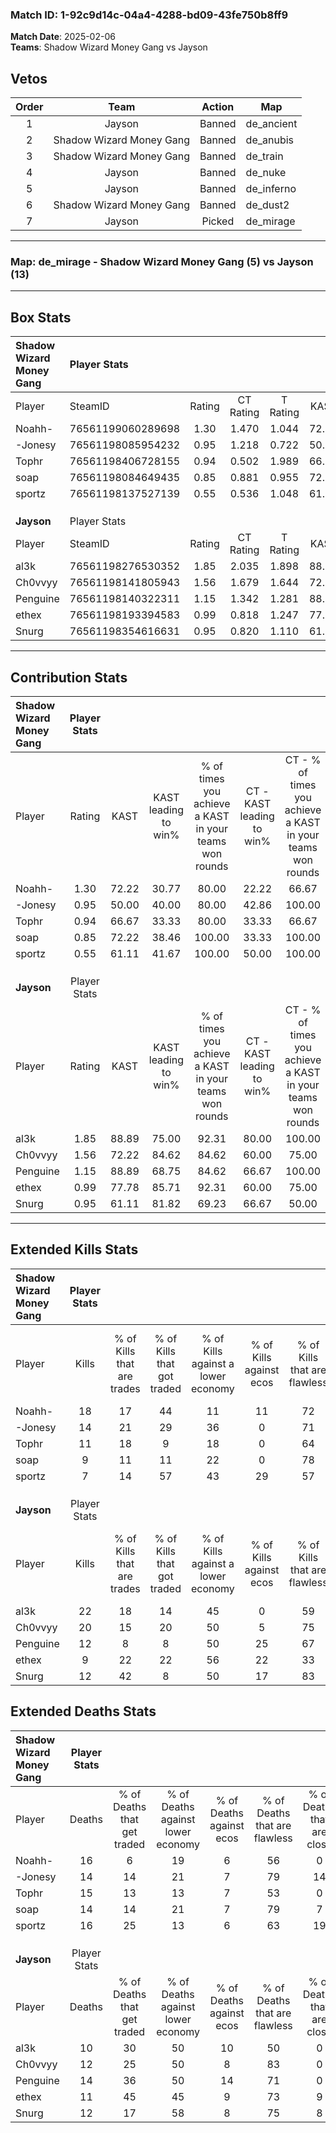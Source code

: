 ### Match ID: 1-92c9d14c-04a4-4288-bd09-43fe750b8ff9  
**Match Date**: 2025-02-06  
**Teams**: Shadow Wizard Money Gang vs Jayson  

## Vetos  

| Order | Team | Action | Map |
| :---: | :--: | :----: | --- |
| 1 | Jayson | Banned | de_ancient |
| 2 | Shadow Wizard Money Gang | Banned | de_anubis |
| 3 | Shadow Wizard Money Gang | Banned | de_train |
| 4 | Jayson | Banned | de_nuke |
| 5 | Jayson | Banned | de_inferno |
| 6 | Shadow Wizard Money Gang | Banned | de_dust2 |
| 7 | Jayson | Picked | de_mirage |

---  

### **Map**: de_mirage - Shadow Wizard Money Gang (5) vs Jayson (13)  
---  

## Box Stats  

| **Shadow Wizard Money Gang** | Player Stats      |        |           |          |       |       |       |         |        |      |     |
| :- | :- | :-: | :-: | :-: | :-: | :-: | :-: | :-: | :-: | :-: | :-: |
| Player                       | SteamID           | Rating | CT Rating | T Rating | KAST  |  ADR  | Kills | Assists | Deaths | K/D  | HS% |
| Noahh-                       | 76561199060289698 |  1.30  |   1.470   |  1.044   | 72.22 | 96.3  |  18   |    2    |   16   | 1.13 | 55  |
| -Jonesy                      | 76561198085954232 |  0.95  |   1.218   |  0.722   | 50.00 | 76.9  |  14   |    4    |   14   | 1.00 | 50  |
| Tophr                        | 76561198406728155 |  0.94  |   0.502   |  1.989   | 66.67 | 86.2  |  11   |    5    |   15   | 0.73 | 63  |
| soap                         | 76561198084649435 |  0.85  |   0.881   |  0.955   | 72.22 | 66.4  |   9   |    5    |   14   | 0.64 | 55  |
| sportz                       | 76561198137527139 |  0.55  |   0.536   |  1.048   | 61.11 | 48.6  |   7   |    4    |   16   | 0.44 | 42  |
|                              |                   |        |           |          |       |       |       |         |        |      |     |
|                              |                   |        |           |          |       |       |       |         |        |      |     |
|                              |                   |        |           |          |       |       |       |         |        |      |     |
| **Jayson**                   | Player Stats      |        |           |          |       |       |       |         |        |      |     |
| Player                       | SteamID           | Rating | CT Rating | T Rating | KAST  |  ADR  | Kills | Assists | Deaths | K/D  | HS% |
| al3k                         | 76561198276530352 |  1.85  |   2.035   |  1.898   | 88.89 | 114.8 |  22   |    3    |   10   | 2.20 | 40  |
| Ch0vvyy                      | 76561198141805943 |  1.56  |   1.679   |  1.644   | 72.22 | 111.9 |  20   |    2    |   12   | 1.67 | 80  |
| Penguine                     | 76561198140322311 |  1.15  |   1.342   |  1.281   | 88.89 | 81.7  |  12   |    3    |   14   | 0.86 | 66  |
| ethex                        | 76561198193394583 |  0.99  |   0.818   |  1.247   | 77.78 | 66.1  |   9   |    7    |   11   | 0.82 | 44  |
| Snurg                        | 76561198354616631 |  0.95  |   0.820   |  1.110   | 61.11 | 67.1  |  12   |    2    |   12   | 1.00 | 58  |
---  

## Contribution Stats  

| **Shadow Wizard Money Gang** | Player Stats |       |                      |                                                        |                           |                                                             |                          |                                                            |
| :- | :-: | :-: | :-: | :-: | :-: | :-: | :-: | :-: |
| Player                       |    Rating    | KAST  | KAST leading to win% | % of times you achieve a KAST in your teams won rounds | CT - KAST leading to win% | CT - % of times you achieve a KAST in your teams won rounds | T - KAST leading to win% | T - % of times you achieve a KAST in your teams won rounds |
| Noahh-                       |     1.30     | 72.22 |        30.77         |                         80.00                          |           22.22           |                            66.67                            |          50.00           |                           100.00                           |
| -Jonesy                      |     0.95     | 50.00 |        40.00         |                         80.00                          |           42.86           |                           100.00                            |          33.33           |                           50.00                            |
| Tophr                        |     0.94     | 66.67 |        33.33         |                         80.00                          |           33.33           |                            66.67                            |          33.33           |                           100.00                           |
| soap                         |     0.85     | 72.22 |        38.46         |                         100.00                         |           33.33           |                           100.00                            |          50.00           |                           100.00                           |
| sportz                       |     0.55     | 61.11 |        41.67         |                         100.00                         |           50.00           |                           100.00                            |          33.33           |                           100.00                           |
|                              |              |       |                      |                                                        |                           |                                                             |                          |                                                            |
|                              |              |       |                      |                                                        |                           |                                                             |                          |                                                            |
|                              |              |       |                      |                                                        |                           |                                                             |                          |                                                            |
| **Jayson**                   | Player Stats |       |                      |                                                        |                           |                                                             |                          |                                                            |
| Player                       |    Rating    | KAST  | KAST leading to win% | % of times you achieve a KAST in your teams won rounds | CT - KAST leading to win% | CT - % of times you achieve a KAST in your teams won rounds | T - KAST leading to win% | T - % of times you achieve a KAST in your teams won rounds |
| al3k                         |     1.85     | 88.89 |        75.00         |                         92.31                          |           80.00           |                           100.00                            |          72.73           |                           88.89                            |
| Ch0vvyy                      |     1.56     | 72.22 |        84.62         |                         84.62                          |           60.00           |                            75.00                            |          100.00          |                           88.89                            |
| Penguine                     |     1.15     | 88.89 |        68.75         |                         84.62                          |           66.67           |                           100.00                            |          70.00           |                           77.78                            |
| ethex                        |     0.99     | 77.78 |        85.71         |                         92.31                          |           60.00           |                            75.00                            |          100.00          |                           100.00                           |
| Snurg                        |     0.95     | 61.11 |        81.82         |                         69.23                          |           66.67           |                            50.00                            |          87.50           |                           77.78                            |
---  

## Extended Kills Stats  

| **Shadow Wizard Money Gang** | Player Stats |                            |                            |                                    |                         |                              |                                 |                                       |                    |           |
| :- | :-: | :-: | :-: | :-: | :-: | :-: | :-: | :-: | :-: | :-: |
| Player                       |    Kills     | % of Kills that are trades | % of Kills that got traded | % of Kills against a lower economy | % of Kills against ecos | % of Kills that are flawless | % of Kills that are close duels | % of Kills that are assisted by flash | Pistol Round Kills | AWP Kills |
| Noahh-                       |      18      |             17             |             44             |                 11                 |           11            |              72              |                0                |                   6                   |         2          |     0     |
| -Jonesy                      |      14      |             21             |             29             |                 36                 |            0            |              71              |                7                |                   7                   |         2          |     0     |
| Tophr                        |      11      |             18             |             9              |                 18                 |            0            |              64              |                9                |                   0                   |         2          |     2     |
| soap                         |      9       |             11             |             11             |                 22                 |            0            |              78              |                0                |                  11                   |         1          |     0     |
| sportz                       |      7       |             14             |             57             |                 43                 |           29            |              57              |                0                |                  14                   |         0          |     0     |
|                              |              |                            |                            |                                    |                         |                              |                                 |                                       |                    |           |
|                              |              |                            |                            |                                    |                         |                              |                                 |                                       |                    |           |
|                              |              |                            |                            |                                    |                         |                              |                                 |                                       |                    |           |
| **Jayson**                   | Player Stats |                            |                            |                                    |                         |                              |                                 |                                       |                    |           |
| Player                       |    Kills     | % of Kills that are trades | % of Kills that got traded | % of Kills against a lower economy | % of Kills against ecos | % of Kills that are flawless | % of Kills that are close duels | % of Kills that are assisted by flash | Pistol Round Kills | AWP Kills |
| al3k                         |      22      |             18             |             14             |                 45                 |            0            |              59              |                5                |                   5                   |         5          |     2     |
| Ch0vvyy                      |      20      |             15             |             20             |                 50                 |            5            |              75              |               10                |                   0                   |         3          |     0     |
| Penguine                     |      12      |             8              |             8              |                 50                 |           25            |              67              |                0                |                   0                   |         2          |     1     |
| ethex                        |      9       |             22             |             22             |                 56                 |           22            |              33              |               22                |                   0                   |         0          |     1     |
| Snurg                        |      12      |             42             |             8              |                 50                 |           17            |              83              |                8                |                   0                   |         0          |     0     |
## Extended Deaths Stats  

| **Shadow Wizard Money Gang** | Player Stats |                             |                                   |                          |                               |                            |                           |               |
| :- | :-: | :-: | :-: | :-: | :-: | :-: | :-: | :-: |
| Player                       |    Deaths    | % of Deaths that get traded | % of Deaths against lower economy | % of Deaths against ecos | % of Deaths that are flawless | % of Deaths that are close | % of Deaths while blinded | Deaths to AWP |
| Noahh-                       |      16      |              6              |                19                 |            6             |              56               |             0              |             0             |       1       |
| -Jonesy                      |      14      |             14              |                21                 |            7             |              79               |             14             |             0             |       1       |
| Tophr                        |      15      |             13              |                13                 |            7             |              53               |             0              |             0             |       1       |
| soap                         |      14      |             14              |                21                 |            7             |              79               |             7              |             0             |       1       |
| sportz                       |      16      |             25              |                13                 |            6             |              63               |             19             |             6             |       0       |
|                              |              |                             |                                   |                          |                               |                            |                           |               |
|                              |              |                             |                                   |                          |                               |                            |                           |               |
|                              |              |                             |                                   |                          |                               |                            |                           |               |
| **Jayson**                   | Player Stats |                             |                                   |                          |                               |                            |                           |               |
| Player                       |    Deaths    | % of Deaths that get traded | % of Deaths against lower economy | % of Deaths against ecos | % of Deaths that are flawless | % of Deaths that are close | % of Deaths while blinded | Deaths to AWP |
| al3k                         |      10      |             30              |                50                 |            10            |              50               |             0              |             0             |       1       |
| Ch0vvyy                      |      12      |             25              |                50                 |            8             |              83               |             0              |            17             |       1       |
| Penguine                     |      14      |             36              |                50                 |            14            |              71               |             0              |             7             |       0       |
| ethex                        |      11      |             45              |                45                 |            9             |              73               |             9              |             9             |       0       |
| Snurg                        |      12      |             17              |                58                 |            8             |              75               |             8              |             0             |       0       |
